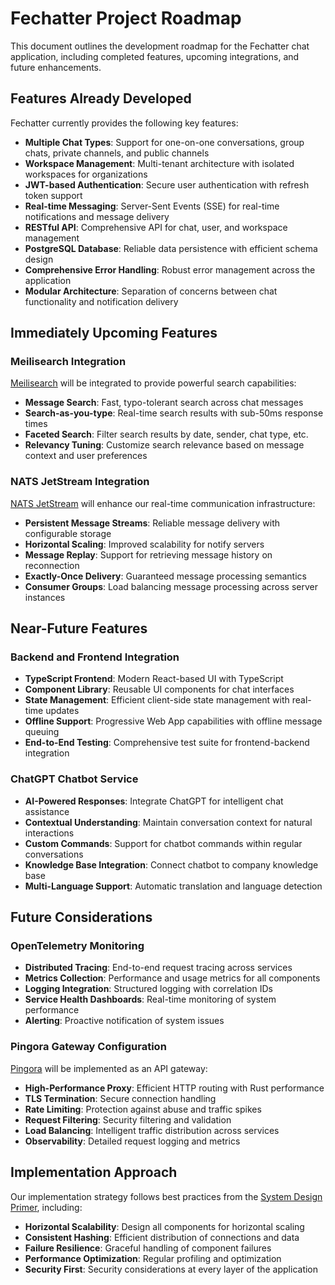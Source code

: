 # Fechatter Project Roadmap

This document outlines the development roadmap for the Fechatter chat application, including completed features, upcoming integrations, and future enhancements.

## Features Already Developed

Fechatter currently provides the following key features:

- **Multiple Chat Types**: Support for one-on-one conversations, group chats, private channels, and public channels
- **Workspace Management**: Multi-tenant architecture with isolated workspaces for organizations
- **JWT-based Authentication**: Secure user authentication with refresh token support
- **Real-time Messaging**: Server-Sent Events (SSE) for real-time notifications and message delivery
- **RESTful API**: Comprehensive API for chat, user, and workspace management
- **PostgreSQL Database**: Reliable data persistence with efficient schema design
- **Comprehensive Error Handling**: Robust error management across the application
- **Modular Architecture**: Separation of concerns between chat functionality and notification delivery

## Immediately Upcoming Features

### Meilisearch Integration

[Meilisearch](https://github.com/Kevinzh0C/meilisearch) will be integrated to provide powerful search capabilities:

- **Message Search**: Fast, typo-tolerant search across chat messages
- **Search-as-you-type**: Real-time search results with sub-50ms response times
- **Faceted Search**: Filter search results by date, sender, chat type, etc.
- **Relevancy Tuning**: Customize search relevance based on message context and user preferences

### NATS JetStream Integration

[NATS JetStream](https://github.com/Kevinzh0C/nats.rs) will enhance our real-time communication infrastructure:

- **Persistent Message Streams**: Reliable message delivery with configurable storage
- **Horizontal Scaling**: Improved scalability for notify servers
- **Message Replay**: Support for retrieving message history on reconnection
- **Exactly-Once Delivery**: Guaranteed message processing semantics
- **Consumer Groups**: Load balancing message processing across server instances

## Near-Future Features

### Backend and Frontend Integration

- **TypeScript Frontend**: Modern React-based UI with TypeScript
- **Component Library**: Reusable UI components for chat interfaces
- **State Management**: Efficient client-side state management with real-time updates
- **Offline Support**: Progressive Web App capabilities with offline message queuing
- **End-to-End Testing**: Comprehensive test suite for frontend-backend integration

### ChatGPT Chatbot Service

- **AI-Powered Responses**: Integrate ChatGPT for intelligent chat assistance
- **Contextual Understanding**: Maintain conversation context for natural interactions
- **Custom Commands**: Support for chatbot commands within regular conversations
- **Knowledge Base Integration**: Connect chatbot to company knowledge base
- **Multi-Language Support**: Automatic translation and language detection

## Future Considerations

### OpenTelemetry Monitoring

- **Distributed Tracing**: End-to-end request tracing across services
- **Metrics Collection**: Performance and usage metrics for all components
- **Logging Integration**: Structured logging with correlation IDs
- **Service Health Dashboards**: Real-time monitoring of system performance
- **Alerting**: Proactive notification of system issues

### Pingora Gateway Configuration

[Pingora](https://github.com/Kevinzh0C/pingora) will be implemented as an API gateway:

- **High-Performance Proxy**: Efficient HTTP routing with Rust performance
- **TLS Termination**: Secure connection handling
- **Rate Limiting**: Protection against abuse and traffic spikes
- **Request Filtering**: Security filtering and validation
- **Load Balancing**: Intelligent traffic distribution across services
- **Observability**: Detailed request logging and metrics

## Implementation Approach

Our implementation strategy follows best practices from the [System Design Primer](https://github.com/Kevinzh0C/system-design-primer), including:

- **Horizontal Scalability**: Design all components for horizontal scaling
- **Consistent Hashing**: Efficient distribution of connections and data
- **Failure Resilience**: Graceful handling of component failures
- **Performance Optimization**: Regular profiling and optimization
- **Security First**: Security considerations at every layer of the application
